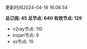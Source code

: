更新时间2024-04-16 16:08:54

**总订阅: 45**
**总节点: 640**
**有效节点: 129**
- v2ray节点: 110
- trojan节点: 9
- ss节点: 10
